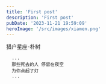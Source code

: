 ```yaml
---
title: 'First post'
description: 'First post'
pubDate: '2023-11-21 19:59:09'
heroImage: '/src/images/xiamen.png'
---
```


猎户星座-朴树
```
  ...
  那些死去的人 停留在夜空
  为你点起了灯
  ...
```
